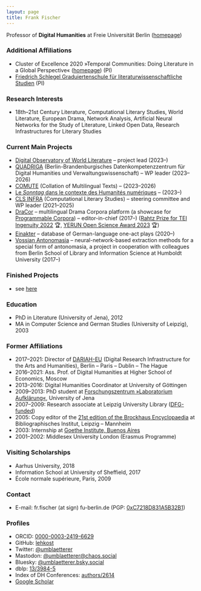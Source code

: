 ```yaml
---
layout: page
title: Frank Fischer
---
```


Professor of **Digital Humanities** at Freie Universität Berlin ([homepage](https://www.geisteswissenschaften.fu-berlin.de/we02/institut/mitarbeiter/Professoren/fischerf/index.html))

### Additional Affiliations
* Cluster of Excellence 2020 »Temporal Communities: Doing Literature in a Global Perspective« ([homepage](https://www.temporal-communities.de/people/fischer/index.html)) (PI)
* [Friedrich Schlegel Graduiertenschule für literaturwissenschaftliche Studien](https://www.geisteswissenschaften.fu-berlin.de/friedrichschlegel/personen/PI/index.html) (PI)

### Research Interests
* 18th–21st Century Literature, Computational Literary Studies, World Literature, European Drama, Network Analysis, Artificial Neural Networks for the Study of Literature, Linked Open Data, Research Infrastructures for Literary Studies

### Current Main Projects
* [Digital Observatory of World Literature](https://www.temporal-communities.de/research/digital-communities/projects/digital-observatory-world-literature) – project lead (2023–)
* [QUADRIGA](https://www.fu-berlin.de/presse/informationen/fup/2023/fup_23_301-quadriga-digital-humanities/index.html) (Berlin-Brandenburgisches Datenkompetenzzentrum für Digital Humanities und Verwaltungswissenschaft) – WP leader (2023–2026)
* [COMUTE](https://gepris.dfg.de/gepris/projekt/524057241) (Collation of Multilingual Texts) – (2023–2026)
* [Le *Sonntag* dans le contexte des Humanités numériques](https://sonntagfr.hypotheses.org/) – (2023–)
* [CLS INFRA](https://clsinfra.io/) (Computational Literary Studies) – steering committee and WP leader (2021–2025)
* [DraCor](https://dracor.org/) – multilingual Drama Corpora platform (a showcase for [Programmable Corpora](https://doi.org/10.5281/zenodo.4284002)) – editor-in-chief (2017–) ([Rahtz Prize for TEI Ingenuity 2022](https://tei-c.org/activities/rahtz-prize-for-tei-ingenuity/) 🏆, [YERUN Open Science Award 2023](https://yerun.eu/2024/02/meet-the-winners-of-the-yerun-open-science-awards-2023/) 🏆)
* [Einakter](https://einakter.dracor.org/) – database of German-language one-act plays (2020–)
* [Vossian Antonomasia](https://vossanto.weltliteratur.net/) – neural-network-based extraction methods for a special form of antonomasia, a project in cooperation with colleagues from Berlin School of Library and Information Science at Humboldt University (2017–)

### Finished Projects
* see [here](/projects/)

### Education
* PhD in Literature (University of Jena), 2012
* MA in Computer Science and German Studies (University of Leipzig), 2003

### Former Affiliations
* 2017–2021: Director of [DARIAH-EU](https://www.dariah.eu/) (Digital Research Infrastructure for the Arts and Humanities), Berlin – Paris – Dublin – The Hague
* 2016–2021: Ass. Prof. of Digital Humanities at Higher School of Economics, Moscow
* 2013–2016: Digital Humanities Coordinator at University of Göttingen
* 2009–2013: PhD student at [Forschungszentrum »Laboratorium Aufklärung«](https://www.uni-jena.de/forschung/forschungsprofil/profillinien/wissenschaftliche-zentren/forschungszentrum-laboratorium-aufklaerung-fzla), University of Jena
* 2007–2009: Research associate at Leipzig University Library ([DFG-funded](https://www.ub.uni-leipzig.de/forschungsbibliothek/projekte/projekte-chronologisch-alle/vorlesungsverzeichnisse-der-leipziger-universitaet/))
* 2005: Copy editor of the [21st edition of the Brockhaus Encyclopaedia](https://de.wikipedia.org/wiki/Brockhaus_Enzyklopädie,_21._Auflage) at Bibliographisches Institut, Leipzig – Mannheim
* 2003: Internship at [Goethe Institute, Buenos Aires](https://www.goethe.de/ins/ar/de/sta/bue.html)
* 2001–2002: Middlesex University London (Erasmus Programme)

### Visiting Scholarships
* Aarhus University, 2018
* Information School at University of Sheffield, 2017
* École normale supérieure, Paris, 2009

### Contact
* E-mail: fr.fischer (at sign) fu-berlin.de (PGP: [0xC7218D831A5B32B1](https://lehkost.github.io/ff.pgp.asc))

### Profiles
* ORCID: [0000-0003-2419-6629](https://orcid.org/0000-0003-2419-6629)
* GitHub: [lehkost](https://github.com/lehkost)
* Twitter: [@umblaetterer](https://twitter.com/umblaetterer)
* Mastodon: <a rel="me" href="https://chaos.social/@umblaetterer">@umblaetterer@chaos.social</a>
* Bluesky: [@umblaetterer.bsky.social](https://bsky.app/profile/umblaetterer.bsky.social)
* dblp: [13/3984-5](https://dblp.org/pid/13/3984-5)
* Index of DH Conferences: [authors/2614](https://dh-abstracts.library.cmu.edu/authors/2614)
* [Google Scholar](https://scholar.google.com/citations?user=Rr4N3OwAAAAJ)
